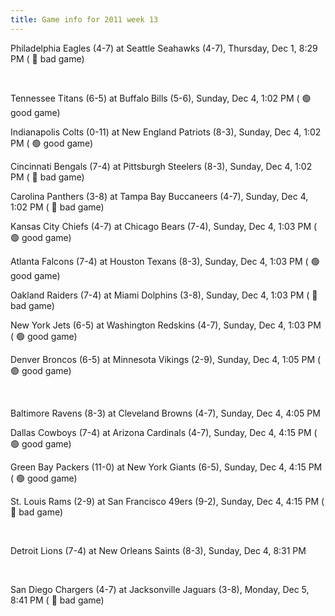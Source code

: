 ```yaml
---
title: Game info for 2011 week 13
---
```

Philadelphia Eagles (4-7) at Seattle Seahawks (4-7), Thursday, Dec 1, 8:29 PM (	:red_circle: bad game)


<br/>

Tennessee Titans (6-5) at Buffalo Bills (5-6), Sunday, Dec 4, 1:02 PM (	:green_circle: good game)

Indianapolis Colts (0-11) at New England Patriots (8-3), Sunday, Dec 4, 1:02 PM (	:green_circle: good game)

Cincinnati Bengals (7-4) at Pittsburgh Steelers (8-3), Sunday, Dec 4, 1:02 PM (	:red_circle: bad game)

Carolina Panthers (3-8) at Tampa Bay Buccaneers (4-7), Sunday, Dec 4, 1:02 PM (	:red_circle: bad game)

Kansas City Chiefs (4-7) at Chicago Bears (7-4), Sunday, Dec 4, 1:03 PM (	:green_circle: good game)

Atlanta Falcons (7-4) at Houston Texans (8-3), Sunday, Dec 4, 1:03 PM (	:green_circle: good game)

Oakland Raiders (7-4) at Miami Dolphins (3-8), Sunday, Dec 4, 1:03 PM (	:red_circle: bad game)

New York Jets (6-5) at Washington Redskins (4-7), Sunday, Dec 4, 1:03 PM (	:green_circle: good game)

Denver Broncos (6-5) at Minnesota Vikings (2-9), Sunday, Dec 4, 1:05 PM (	:green_circle: good game)


<br/>

Baltimore Ravens (8-3) at Cleveland Browns (4-7), Sunday, Dec 4, 4:05 PM

Dallas Cowboys (7-4) at Arizona Cardinals (4-7), Sunday, Dec 4, 4:15 PM (	:green_circle: good game)

Green Bay Packers (11-0) at New York Giants (6-5), Sunday, Dec 4, 4:15 PM (	:green_circle: good game)

St. Louis Rams (2-9) at San Francisco 49ers (9-2), Sunday, Dec 4, 4:15 PM (	:red_circle: bad game)


<br/>

Detroit Lions (7-4) at New Orleans Saints (8-3), Sunday, Dec 4, 8:31 PM


<br/>

San Diego Chargers (4-7) at Jacksonville Jaguars (3-8), Monday, Dec 5, 8:41 PM (	:red_circle: bad game)

